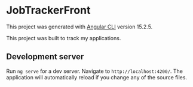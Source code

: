 # JobTrackerFront

This project was generated with [Angular CLI](https://github.com/angular/angular-cli) version 15.2.5.

This project was built to track my applications.

## Development server

Run `ng serve` for a dev server. Navigate to `http://localhost:4200/`. The application will automatically reload if you change any of the source files.